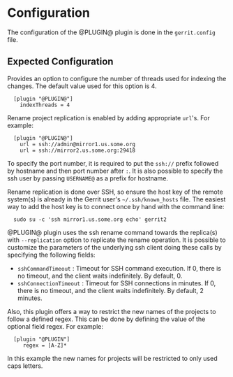 Configuration
=============

The configuration of the @PLUGIN@ plugin is done in the `gerrit.config`
file.

Expected Configuration
----------------------
Provides an option to configure the number of threads used for indexing
the changes. The default value used for this option is 4.

```
  [plugin "@PLUGIN@"]
    indexThreads = 4
```

Rename project replication is enabled by adding appropriate `url`'s.
For example:

```
  [plugin "@PLUGIN@"]
    url = ssh://admin@mirror1.us.some.org
    url = ssh://mirror2.us.some.org:29418
```

To specify the port number, it is required to put the `ssh://` prefix followed by hostname and then
port number after `:`. It is also possible to specify the ssh user by passing `USERNAME@` as a
prefix for hostname.

Rename replication is done over SSH, so ensure the host key of the remote system(s) is already in
the Gerrit user's `~/.ssh/known_hosts` file. The easiest way to add the host key is to connect once
by hand with the command line:

```
  sudo su -c 'ssh mirror1.us.some.org echo' gerrit2
```

@PLUGIN@ plugin uses the ssh rename command towards the replica(s) with `--replication` option to
replicate the rename operation. It is possible to customize the parameters of the underlying ssh
client doing these calls by specifying the following fields:

* `sshCommandTimeout` : Timeout for SSH command execution. If 0, there is no timeout, and
the client waits indefinitely. By default, 0.
* `sshConnectionTimeout` : Timeout for SSH connections in minutes. If 0, there is no timeout, and
the client waits indefinitely. By default, 2 minutes.

Also, this plugin offers a way to restrict the new names of the projects to follow a defined regex.
This can be done by defining the value of the optional field regex. For example:

```
  [plugin "@PLUGIN"]
     regex = [A-Z]*

```

In this example the new names for projects will be restricted to only used caps letters.
